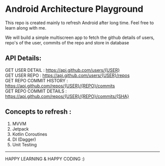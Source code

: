 Android Architecture Playground
=======================

This repo is created mainly to refresh Android after long time. Feel free to learn along with me. 

 
We will build a simple multiscreen app to fetch the github details of users, repo's of the user, commits of the repo and store in database

API Details:
--------

GET USER DETAIL : https://api.github.com/users/{USER} <br />
GET USER REPO : https://api.github.com/users/{USER}/repos <br /> 
GET REPO COMMIT HISTORY : https://api.github.com/repos/{USER}/{REPO}/commits <br />
GET REPO COMMIT DETAILS : https://api.github.com/repos/{USER}/{REPO}/commits/{SHA} <br />
 


Concepts to refresh :
--------------
1) MVVM
2) Jetpack
3) Kotlin Coroutines
4) DI (Dagger)
5) Unit Testing


-------
HAPPY LEARNING & HAPPY CODING :) 
 